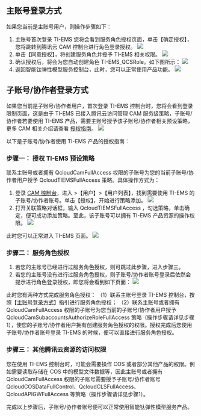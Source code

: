 ## 主账号登录方式<span id="sti"></span>
如果您当前是主账号用户，则操作步骤如下：
1. 主账号首次登录 TI-EMS  您将会看到服务角色授权页面，单击【确定授权】，您将跳转到腾讯云 CAM 控制台进行角色登录授权。
![](https://main.qcloudimg.com/raw/c8bb2f67c526bec54582782cf1a5c6ce.png)
2. 单击【同意授权】，将创建服务角色并授予 TI-EMS 相关权限。
![](https://main.qcloudimg.com/raw/44fc2497c9cb4394246aae3e9c0ead8e.png)
3. 确认授权后，将会为您自动创建角色 TI-EMS_QCSRole。如下图所示：
![](https://main.qcloudimg.com/raw/3496cf6c49c70e79f346c61ecf8d875d.png)
4. 返回智能钛弹性模型服务控制台，此时，您可以正常使用产品功能。
![](https://main.qcloudimg.com/raw/933d21844293c96da30047788a2e5859.png)


## 子账号/协作者登录方式
如果您当前是子账号/协作者用户，首次登录 TI-EMS 控制台时，您将会看到登录限制页面，这是由于 TI-EMS 已接入腾讯云访问管理 CAM 服务级策略，子账号/协作者若要使用 TI-EMS 产品，需要主账号授予该子账号/协作者相关预设策略，更多 CAM 相关介绍请查看 [授权指南](https://cloud.tencent.com/document/product/598)。
![](https://main.qcloudimg.com/raw/7f54df4fac45d7c61e02654417c66b25.png)

以下是子账号/协作者使用 TI-EMS 产品的授权指南：

### 步骤一： 授权 TI-EMS 预设策略
联系主账号或者拥有 QcloudCamFullAccess 权限的子账号为您的当前子账号/协作者用户授予 QcloudTIEMSFullAccess 策略。具体操作方式为：
1. 登录 [CAM 控制台](https://console.cloud.tencent.com/cam/overview)，进入 >【用户】>【用户列表】，找到需要使用 TI-EMS 的子账号/协作者账号。单击【授权】，开始进行策略添加。
![](https://main.qcloudimg.com/raw/092b28cf312c32cc47be5741cf586462.png)
2. 打开关联策略对话框，输入 QcloudTIEMSFullAccess ，勾选策略，单击确定，便可成功添加策略。至此，该子账号可以拥有 TI-EMS 产品资源的操作权限。
![](https://main.qcloudimg.com/raw/81b95421ee208a11cea967d0d0d634cb.png)

此时您可以正常进入 TI-EMS 页面。
![](https://main.qcloudimg.com/raw/933d21844293c96da30047788a2e5859.png)

### 步骤二： 服务角色授权
1. 若您的主账号已经进行过服务角色授权，则可跳过此步骤，进入步骤三。
2. 若您的主账号没有进行过服务角色授权，则子账号/协作者账号登录后依然会提示进行角色登录授权，即您将会看到如下页面：
![](https://main.qcloudimg.com/raw/375cf9d8b94b758bf22152aa2867b5d3.png)

此时您有两种方式完成服务角色授权：
（1）联系主账号登录 TI-EMS 控制台，按照【[主账号登录方式](#sti)】指引进行服务角色授权；
（2）联系主账号或者拥有 QcloudCamFullAccess 权限的子账号为您当前的子账号/协作者用户授予QcloudCamSubaccountsAuthorizeRoleFullAccess 策略（操作步骤请详见步骤1），使您的子账号/协作者用户拥有创建服务角色授权的权限。授权完成后您使用子账号/协作者账号登录 TI-EMS 的时候，便可以直接进行服务角色授权。

### 步骤三： 其他腾讯云资源的访问权限
您在使用 TI-EMS 控制台时，可能会需要操作 COS 或者部分其他产品的权限。例如需要读取存储在 COS 中的模型文件数据等，因此主账号或者拥有 QcloudCamFullAccess 权限的子账号需要授予子账号/协作者账号 QcloudCOSDataFullControl、QcloudCLSFullAccess、QcloudAPIGWFullAccess 等策略（操作步骤请详见步骤1）。

完成以上步骤后，子账号/协作者账号便可以正常使用智能钛弹性模型服务产品。

